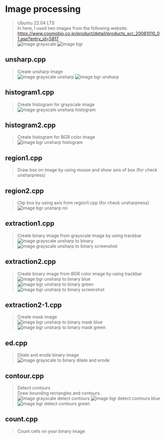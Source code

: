 # Image processing
> Ubuntu 22.04 LTS<br>
> In here, I used two images from the following website.<br>
> https://www.cosmobio.co.jp/product/detail/products_scr_20081010_01.asp?entry_id=5817<br>
![image grayscale](https://github.com/makotoyamaai/image-processing/blob/main/images/cosmobio3.jpg)
![image bgr](https://github.com/makotoyamaai/image-processing/blob/main/images/cosmobio2.jpg)
## unsharp.cpp
> Create unsharp image<br>
![image grayscale unsharp](https://github.com/makotoyamaai/image-processing/blob/main/images/cosmobio3-unsharp.jpg)
![image bgr unsharp](https://github.com/makotoyamaai/image-processing/blob/main/images/cosmobio2-unsharp.jpg)
## histogram1.cpp
> Create histogram for grayscale image<br>
![image grayscale unsharp histogram](https://github.com/makotoyamaai/image-processing/blob/main/images/cosmobio3-unsharp-hist.jpg)
## histogram2.cpp
> Create histogram for BGR color image<br>
![image bgr unsharp histogram](https://github.com/makotoyamaai/image-processing/blob/main/images/cosmobio2-unsharp-hist.jpg)
## region1.cpp
> Draw box on image by using mouse and show axis of box (for check unsharpness)
## region2.cpp
> Clip box by using axis from region1.cpp (for check unsharpness)<br>
![image bgr unsharp roi](https://github.com/makotoyamaai/image-processing/blob/main/images/cosmobio2-unsharp-roi.jpg)
## extraction1.cpp
> Create binary image from grayscale image by using trackbar<br>
![image grayscale unsharp to binary](https://github.com/makotoyamaai/image-processing/blob/main/images/cosmobio3-unsharp_mask_binary.jpg)<br>
![image grayscale unsharp to binary screenshot](https://github.com/makotoyamaai/image-processing/blob/main/images/example2.png)
## extraction2.cpp
> Create binary image from BGR color image by using trackbar<br>
![image bgr unsharp to binary blue](https://github.com/makotoyamaai/image-processing/blob/main/images/cosmobio2-unsharp_mask_binary.jpg)
![image bgr unsharp to binary green](https://github.com/makotoyamaai/image-processing/blob/main/images/cosmobio2-unsharp_mask_binary2.jpg)
![image bgr unsharp to binary screenshot](https://github.com/makotoyamaai/image-processing/blob/main/images/example1.png)
## extraction2-1.cpp
> Create mask image<br>
![image bgr unsharp to binary mask blue](https://github.com/makotoyamaai/image-processing/blob/main/images/cosmobio2-unsharp_mask_rgb.jpg)
![image bgr unsharp to binary mask green](https://github.com/makotoyamaai/image-processing/blob/main/images/cosmobio2-unsharp_mask_rgb2.jpg)
## ed.cpp
> Dilate and erode binary image<br>
![image grayscale to binary dilate and erode](https://github.com/makotoyamaai/image-processing/blob/main/images/cosmobio3-unsharp_mask_binary_ed.jpg)
## contour.cpp
> Detect contours<br>
> Draw bounding rectangles and contours.<br>
![image grayscale detect contours](https://github.com/makotoyamaai/image-processing/blob/main/images/cosmobio3-unsharp_mask_binary_ed_rect.jpg)
![image bgr detect contours blue](https://github.com/makotoyamaai/image-processing/blob/main/images/cosmobio2-unsharp_mask_binary_rect.jpg)
![image bgr detect contours green](https://github.com/makotoyamaai/image-processing/blob/main/images/cosmobio2-unsharp_mask_binary2_rect.jpg)
## count.cpp
> Count cells on your binary image
